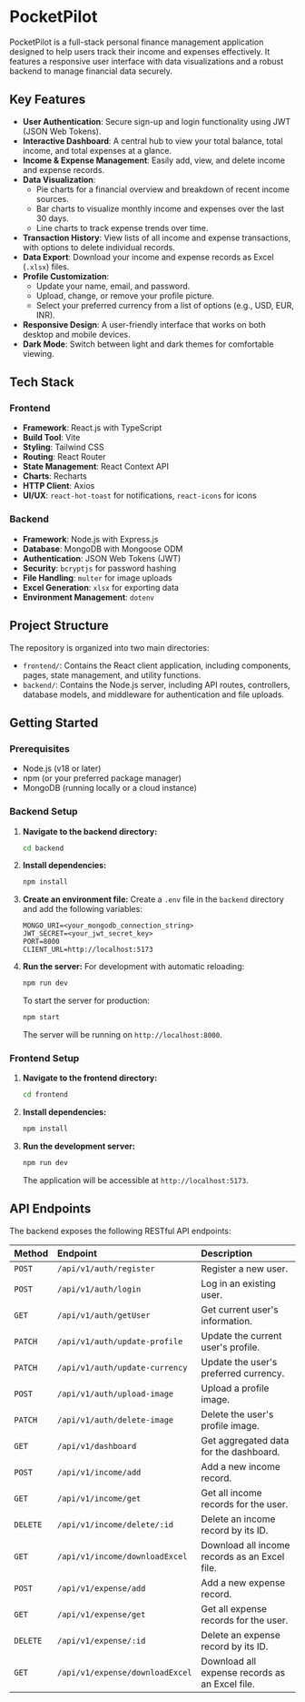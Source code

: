 # PocketPilot

PocketPilot is a full-stack personal finance management application designed to help users track their income and expenses effectively. It features a responsive user interface with data visualizations and a robust backend to manage financial data securely.

## Key Features

- **User Authentication**: Secure sign-up and login functionality using JWT (JSON Web Tokens).
- **Interactive Dashboard**: A central hub to view your total balance, total income, and total expenses at a glance.
- **Income & Expense Management**: Easily add, view, and delete income and expense records.
- **Data Visualization**:
    - Pie charts for a financial overview and breakdown of recent income sources.
    - Bar charts to visualize monthly income and expenses over the last 30 days.
    - Line charts to track expense trends over time.
- **Transaction History**: View lists of all income and expense transactions, with options to delete individual records.
- **Data Export**: Download your income and expense records as Excel (`.xlsx`) files.
- **Profile Customization**:
    - Update your name, email, and password.
    - Upload, change, or remove your profile picture.
    - Select your preferred currency from a list of options (e.g., USD, EUR, INR).
- **Responsive Design**: A user-friendly interface that works on both desktop and mobile devices.
- **Dark Mode**: Switch between light and dark themes for comfortable viewing.

## Tech Stack

### Frontend

- **Framework**: React.js with TypeScript
- **Build Tool**: Vite
- **Styling**: Tailwind CSS
- **Routing**: React Router
- **State Management**: React Context API
- **Charts**: Recharts
- **HTTP Client**: Axios
- **UI/UX**: `react-hot-toast` for notifications, `react-icons` for icons

### Backend

- **Framework**: Node.js with Express.js
- **Database**: MongoDB with Mongoose ODM
- **Authentication**: JSON Web Tokens (JWT)
- **Security**: `bcryptjs` for password hashing
- **File Handling**: `multer` for image uploads
- **Excel Generation**: `xlsx` for exporting data
- **Environment Management**: `dotenv`

## Project Structure

The repository is organized into two main directories:

-   `frontend/`: Contains the React client application, including components, pages, state management, and utility functions.
-   `backend/`: Contains the Node.js server, including API routes, controllers, database models, and middleware for authentication and file uploads.

## Getting Started

### Prerequisites

-   Node.js (v18 or later)
-   npm (or your preferred package manager)
-   MongoDB (running locally or a cloud instance)

### Backend Setup

1.  **Navigate to the backend directory:**
    ```bash
    cd backend
    ```
2.  **Install dependencies:**
    ```bash
    npm install
    ```
3.  **Create an environment file:**
    Create a `.env` file in the `backend` directory and add the following variables:
    ```env
    MONGO_URI=<your_mongodb_connection_string>
    JWT_SECRET=<your_jwt_secret_key>
    PORT=8000
    CLIENT_URL=http://localhost:5173
    ```
4.  **Run the server:**
    For development with automatic reloading:
    ```bash
    npm run dev
    ```
    To start the server for production:
    ```bash
    npm start
    ```
    The server will be running on `http://localhost:8000`.

### Frontend Setup

1.  **Navigate to the frontend directory:**
    ```bash
    cd frontend
    ```
2.  **Install dependencies:**
    ```bash
    npm install
    ```
3.  **Run the development server:**
    ```bash
    npm run dev
    ```
    The application will be accessible at `http://localhost:5173`.

## API Endpoints

The backend exposes the following RESTful API endpoints:

| Method | Endpoint                       | Description                                      | 
| :----- | :----------------------------- | :----------------------------------------------- | 
| `POST` | `/api/v1/auth/register`        | Register a new user.                             | 
| `POST` | `/api/v1/auth/login`           | Log in an existing user.                         | 
| `GET`  | `/api/v1/auth/getUser`         | Get current user's information.                  | 
| `PATCH`| `/api/v1/auth/update-profile`  | Update the current user's profile.               | 
| `PATCH`| `/api/v1/auth/update-currency` | Update the user's preferred currency.            | 
| `POST` | `/api/v1/auth/upload-image`    | Upload a profile image.                          | 
| `PATCH`| `/api/v1/auth/delete-image`    | Delete the user's profile image.                 | 
| `GET`  | `/api/v1/dashboard`            | Get aggregated data for the dashboard.           | 
| `POST` | `/api/v1/income/add`           | Add a new income record.                         | 
| `GET`  | `/api/v1/income/get`           | Get all income records for the user.             | 
| `DELETE`| `/api/v1/income/delete/:id`    | Delete an income record by its ID.               | 
| `GET`  | `/api/v1/income/downloadExcel` | Download all income records as an Excel file.    | 
| `POST` | `/api/v1/expense/add`          | Add a new expense record.                        | 
| `GET`  | `/api/v1/expense/get`          | Get all expense records for the user.            | 
| `DELETE`| `/api/v1/expense/:id`          | Delete an expense record by its ID.              | 
| `GET`  | `/api/v1/expense/downloadExcel`| Download all expense records as an Excel file.   |
